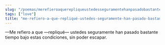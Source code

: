```yaml
---
slug: "/poemas/merefieroaquerepliqueustedesseguramentehanpasadobastantetiempobajoestascondiciones"
tags: ["love"]
title: "me-refiero-a-que-repliqué-ustedes-seguramente-han-pasado-bastante-tiempo-bajo-estas-condiciones"
---
```

—Me refiero a que —repliqué— ustedes seguramente han pasado bastante tiempo bajo estas condiciones, sin poder escapar.